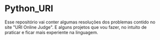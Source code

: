 # Python_URI
Esse repositório vai conter algumas resoluções dos problemas contido no site "URI Online Judge". E alguns projetos que vou fazer, no intuito de praticar e ficar mais experiente na linguagem. 
